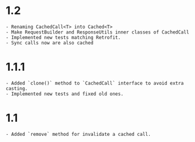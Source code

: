 # 1.2
    - Renaming CachedCall<T> into Cached<T>
    - Make RequestBuilder and ResponseUtils inner classes of CachedCall
    - Implemented new tests matching Retrofit.
    - Sync calls now are also cached

# 1.1.1
    - Added `clone()` method to `CachedCall` interface to avoid extra casting.
    - Implemented new tests and fixed old ones.

# 1.1
    - Added `remove` method for invalidate a cached call.